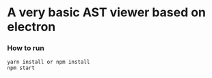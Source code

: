 # A very basic AST viewer based on electron

### How to run

```
yarn install or npm install
npm start
```


